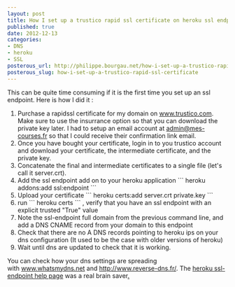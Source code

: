 ```yaml
---
layout: post
title: How I set up a trustico rapid ssl certificate on heroku ssl endpoint
published: true
date: 2012-12-13
categories:
- DNS
- heroku
- SSL
posterous_url: http://philippe.bourgau.net/how-i-set-up-a-trustico-rapid-ssl-certificate
posterous_slug: how-i-set-up-a-trustico-rapid-ssl-certificate
---
```

<div>This can be quite time consuming if it is the first time you set up an ssl endpoint. Here is how I did it :</div><ol><li>Purchase a rapidssl certificate for my domain on <a href="http://www.trustico.com" target="_blank">www.trustico.com</a>. Make sure to use the insurrance option so that you can download the private key later. I had to setup an email account at <a href="mailto:admin@mes-courses.fr" target="_blank">admin@mes-courses.fr</a> so that I could receive their confirmation link email.</li> <li>Once you have bought your certificate, login in to you trustico account and download your certificate, the intermediate certificate, and the private key.</li><li>Concatenate the final and intermediate certificates to a single file (let&#39;s call it server.crt).</li> <li>Add the ssl endpoint add on to your heroku application 
```
heroku addons:add ssl:endpoint
```
</li><li>Upload your certificate 
```
heroku certs:add server.crt private.key
```
</li><li>run 
```
heroku certs
```
, verify that you have an ssl endpoint with an explicit trusted &quot;True&quot; value</li> <li>Note the ssl-endpoint full domain from the previous command line, and add a DNS CNAME record from your domain to this endpoint</li> <li>Check that there are no A DNS records pointing to heroku ips on your dns configuration (It used to be the case with older versions of heroku)</li><li>Wait until dns are updated to check that it is working.</li></ol><div> You can check how your dns settings are spreading with <a href="http://www.whatsmydns.net/" target="_blank">www.whatsmydns.net</a> and <a href="http://www.reverse-dns.fr/">http://www.reverse-dns.fr/</a>. The <a href="https://devcenter.heroku.com/articles/ssl-endpoint">heroku ssl-endpoint help page</a> was a real brain saver<a href="https://devcenter.heroku.com/articles/ssl-endpoint">.</a></div>

